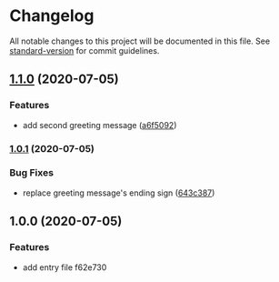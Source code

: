 # Changelog

All notable changes to this project will be documented in this file. See [standard-version](https://github.com/conventional-changelog/standard-version) for commit guidelines.

## [1.1.0](https://github.com/khanilov/release-demo/compare/v1.0.1...v1.1.0) (2020-07-05)


### Features

* add second greeting message ([a6f5092](https://github.com/khanilov/release-demo/commit/a6f50920386d969000ad9e83fa7c0f8e8fe61b23))

### [1.0.1](https://github.com/khanilov/release-demo/compare/v1.0.0...v1.0.1) (2020-07-05)


### Bug Fixes

* replace greeting message's ending sign ([643c387](https://github.com/khanilov/release-demo/commit/643c387640c075a64c5132a693655c89b371845a))

## 1.0.0 (2020-07-05)


### Features

* add entry file f62e730
